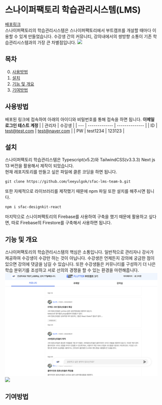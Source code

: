 # 스나이퍼팩토리 학습관리시스템(LMS)
[배포링크](https://sfac-lms-team-b.vercel.app/)\
스나이퍼팩토리의 학습관리시스템은 스나이퍼팩토리에서 부트캠프를 개설할 때마다 이용할 수 있게 만들었습니다.
수강생 간의 커뮤니티, 강의내에서의 쌍방향 소통이 기존 학습관리시스템과의 가장 큰 차별점입니다.
![](https://github.com/sniperfactory-official/sfac-lms-team-b/assets/52587871/5b5df6d7-976c-4299-9ace-e9520072f6dd)

## 목차
0. [사용방법](사용방법)
1. [설치](#설치)
2. [기능 및 개요](#기능-및-개요)
3. [기여방법](#기여방법)

## 사용방법
배포된 링크에 접속하여 아래의 아이디와 비밀번호를 통해 접속을 하면 됩니다.
**이메일 로그인 테스트 계정**
|     | 관리자        | 수강생         |
| --- | ------------- | -------------- |
| ID  | test@test.com | test@naver.com |
| PW  | test1234      | 123123         |

## 설치
스나이퍼팩토리 학습관리스템은 Typescript(v5.2)와 TailwindCSS(v3.3.3) Next js 13 버전을 활용해서 제작이 되었습니다.\
현재 레포지토리를 만들고 싶은 파일에 클론 코딩을 하면 됩니다.
```
git clone https://github.com/leeyulgok/sfac-lms-team-b.git
```
또한 자체적으로 라이브러리를 제작했기 때문에 npm 파일 또한 설치를 해주시면 됩니다.
```
npm i sfac-designkit-react
```
마지막으로 스나이퍼팩토리의 Firebase를 사용하여 구축을 했기 때문에 활용하고 싶다면,
따로 Firebase의 Firestore를 구축해서 사용하면 됩니다.

## 기능 및 개요
스나이퍼팩토리의 학습관리시스템의 핵심은 소통입니다. 일반적으로 관리자나 강사가 제공하여 수강생이 수강만 하는 것이 아닙니다.
수강생은 언제든지 강의에 궁금한 점이 있으면 강의에 댓글을 남길 수 있습니다. 또한 수강생들은 커뮤니티를 구성하기 더 나은 학습 분위기를 조성하고 서로 선의의 경쟁을 할 수 있는 환경을 마련해줍니다.
![](image1.png)
![](https://github.com/leeyulgok/sfac-lms-team-b/image2.png)

## 기여방법



